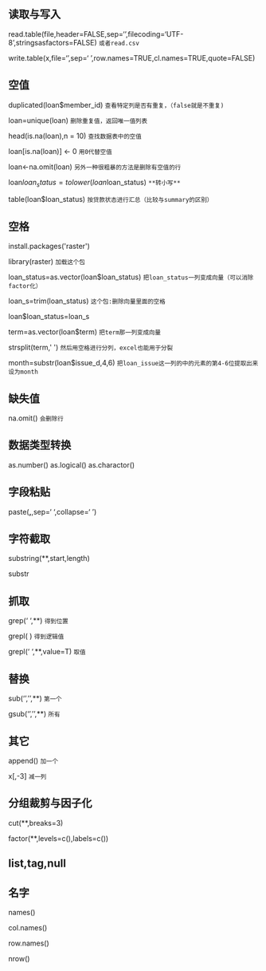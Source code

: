 ## 读取与写入

read.table(file,header=FALSE,sep=‘’,filecoding=‘UTF-8’,stringsasfactors=FALSE)  `或者read.csv`

write.table(x,file=‘’,sep=‘ ’,row.names=TRUE,cl.names=TRUE,quote=FALSE)

## 空值

duplicated(loan$member_id) `查看特定列是否有重复，（false就是不重复)`

loan=unique(loan) `删除重复值，返回唯一值列表`

head(is.na(loan),n = 10) `查找数据表中的空值`

loan[is.na(loan)] <- 0 `用0代替空值`

loan<-na.omit(loan) `另外一种很粗暴的方法是删除有空值的行`

loan$loan_status=tolower(loan$loan_status) `**转小写**`

table(loan$loan_status) `按贷款状态进行汇总（比较与summary的区别）`



## 空格

install.packages('raster')

library(raster) `加载这个包`

loan_status=as.vector(loan$loan_status) `把loan_status一列变成向量（可以消除factor化）`

loan_s=trim(loan_status) `这个包:删除向量里面的空格`

loan$loan_status=loan_s

term=as.vector(loan$term) `把term那一列变成向量`

strsplit(term,' ') `然后用空格进行分列，excel也能用于分裂`

month=substr(loan$issue_d,4,6) `把loan_issue这一列的中的元素的第4-6位提取出来设为month`

## 缺失值

na.omit() `会删除行`

## 数据类型转换

as.number() as.logical() as.charactor()

## 字段粘贴

paste(**,**,sep=‘ ‘,collapse=‘ ’)

## 字符截取

substring(**,start,length)

substr

## 抓取

grep(‘ ‘,**) `得到位置`

grepl(      ) `得到逻辑值`

grepl(‘ ‘,**,value=T) `取值`

## 替换

sub(‘’,’’,**) `第一个`

gsub(‘’,’’,**) `所有`

## 其它
append() `加一个`

x[,-3] `减一列`

## 分组裁剪与因子化

cut(**,breaks=3)

factor(**,levels=c(),labels=c())

## list,tag,null

## 名字

names()

col.names()

row.names()

nrow()